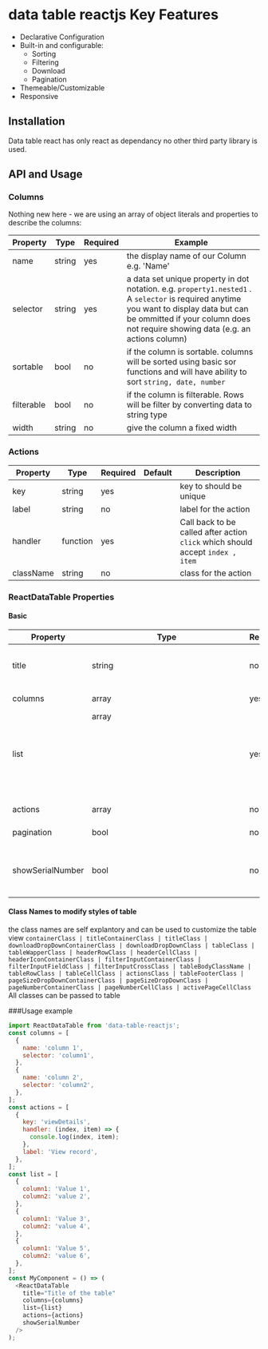 # data table reactjs Key Features

- Declarative Configuration
- Built-in and configurable:
  - Sorting
  - Filtering
  - Download
  - Pagination
- Themeable/Customizable
- Responsive

## Installation

Data table react has only react as dependancy no other third party library is used.

## API and Usage

### Columns

Nothing new here - we are using an array of object literals and properties to describe the columns:

| Property   | Type   | Required | Example                                                                                                                                                                                                                    |
| ---------- | ------ | -------- | -------------------------------------------------------------------------------------------------------------------------------------------------------------------------------------------------------------------------- |
| name       | string | yes      | the display name of our Column e.g. 'Name'                                                                                                                                                                                 |
| selector   | string | yes      | a data set unique property in dot notation. e.g. `property1.nested1` . A `selector` is required anytime you want to display data but can be ommitted if your column does not require showing data (e.g. an actions column) |
| sortable   | bool   | no       | if the column is sortable. columns will be sorted using basic sor functions and will have ability to sort `string, date, number`                                                                                           |
| filterable | bool   | no       | if the column is filterable. Rows will be filter by converting data to string type                                                                                                                                         |
| width      | string | no       | give the column a fixed width                                                                                                                                                                                              |

### Actions

| Property  | Type     | Required | Default | Description                                                                    |
| --------- | -------- | -------- | ------- | ------------------------------------------------------------------------------ |
| key       | string   | yes      |         | key to should be unique                                                        |
| label     | string   | no       |         | label for the action                                                           |
| handler   | function | yes      |         | Call back to be called after action `click` which should accept `index , item` |
| className | string   | no       |         | class for the action                                                           |

### ReactDataTable Properties

#### Basic

| Property         | Type           | Required | Default | Description                                                          |
| ---------------- | -------------- | -------- | ------- | -------------------------------------------------------------------- |
| title            | string         | no       |         | The Title displayed in the Table Header                              |
| columns          | array<Columns> | yes      | []      | The column configuration                                             |
| list             | array<Object>  | yes      | []      | List of records containing properties with name of `column selector` |
| actions          | array<Actions> | no       | []      | The action configuration                                             |
| pagination       | bool           | no       | false   | to enable pagination                                                 |
| showSerialNumber | bool           | no       | false   | to show the serial number as first column of table                   |

#### Class Names to modify styles of table

the class names are self explantory and can be used to customize the table view
`containerClass | titleContainerClass | titleClass | downloadDropDownContainerClass | downloadDropDownClass | tableClass | tableWapperClass | headerRowClass | headerCellClass | headerIconContainerClass | filterInputContainerClass | filterInputFieldClass | filterInputCrossClass | tableBodyClassName | tableRowClass | tableCellClass | actionsClass | tableFooterClass | pageSizeDropDownContainerClass | pageSizeDropDownClass | pageNumberContainerClass | pageNumberCellClass | activePageCellClass`
All classes can be passed to table

###Usage example

```js
import ReactDataTable from 'data-table-reactjs';
const columns = [
  {
    name: 'column 1',
    selector: 'column1',
  },
  {
    name: 'column 2',
    selector: 'column2',
  },
];
const actions = [
  {
    key: 'viewDetails',
    handler: (index, item) => {
      console.log(index, item);
    },
    label: 'View record',
  },
];
const list = [
  {
    column1: 'Value 1',
    column2: 'value 2',
  },
  {
    column1: 'Value 3',
    column2: 'value 4',
  },
  {
    column1: 'Value 5',
    column2: 'value 6',
  },
];
const MyComponent = () => (
  <ReactDataTable
    title="Title of the table"
    columns={columns}
    list={list}
    actions={actions}
    showSerialNumber
  />
);
```
